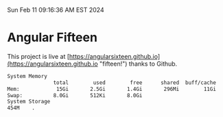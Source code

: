 Sun Feb 11 09:16:36 AM EST 2024

# Angular Fifteen


This project is live at [https://angularsixteen.github.io](https://angularsixteen.github.io "fifteen!") thanks to Github.

```bash
System Memory
               total        used        free      shared  buff/cache   available
Mem:            15Gi       2.5Gi       1.4Gi       296Mi        11Gi        12Gi
Swap:          8.0Gi       512Ki       8.0Gi
System Storage
454M	.
```

